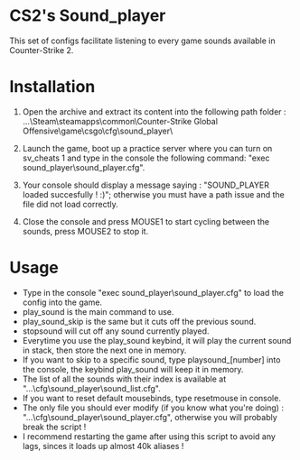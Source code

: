 # CS2's Sound_player
This set of configs facilitate listening to every game sounds available in Counter-Strike 2.


# Installation
1. Open the archive and extract its content into the following path folder :
\...\Steam\steamapps\common\Counter-Strike Global Offensive\game\csgo\cfg\sound_player\

2. Launch the game, boot up a practice server where you can turn on sv_cheats 1 and type in the console the following command: "exec sound_player\sound_player.cfg".
   
3. Your console should display a message saying : "SOUND_PLAYER loaded succesfully ! :)"; otherwise you must have a path issue and the file did not load correctly.

4. Close the console and press MOUSE1 to start cycling between the sounds, press MOUSE2 to stop it.


# Usage
- Type in the console "exec sound_player\sound_player.cfg" to load the config into the game.
- play_sound is the main command to use.
- play_sound_skip is the same but it cuts off the previous sound.
- stopsound will cut off any sound currently played.
- Everytime you use the play_sound keybind, it will play the current sound in stack, then store the next one in memory.
- If you want to skip to a specific sound, type playsound_[number] into the console, the keybind play_sound will keep it in memory.
- The list of all the sounds with their index is available at "...\cfg\sound_player\sound_list.cfg".
- If you want to reset default mousebinds, type resetmouse in console.
- The only file you should ever modify (if you know what you're doing) : "...\cfg\sound_player\sound_player.cfg", otherwise you will probably break the script !
- I recommend restarting the game after using this script to avoid any lags, sinces it loads up almost 40k aliases !
